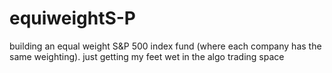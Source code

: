 # equiweightS-P
building an equal weight S&amp;P 500 index fund (where each company has the same weighting). just getting my feet wet in the algo trading space
